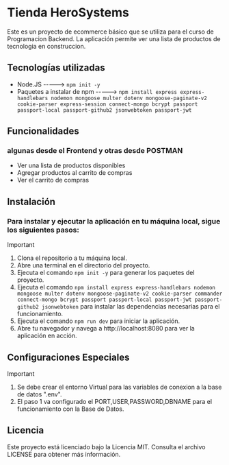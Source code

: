 # Tienda HeroSystems
Este es un proyecto de ecommerce básico que se utiliza para el curso de Programacion Backend. La aplicación permite ver una lista de productos de tecnologia en construccion.

## Tecnologías utilizadas
- Node.JS   ----->  `npm init -y` 
- Paquetes a instalar de npm   ----->  `npm install express express-handlebars nodemon mongoose multer dotenv mongoose-paginate-v2 cookie-parser express-session connect-mongo bcrypt passport passport-local passport-github2 jsonwebtoken passport-jwt`

## Funcionalidades
### algunas desde el Frontend y otras desde POSTMAN
- Ver una lista de productos disponibles
- Agregar productos al carrito de compras
- Ver el carrito de compras
<!-- - Realizar una orden de compra -->

## Instalación

### Para instalar y ejecutar la aplicación en tu máquina local, sigue los siguientes pasos:

> [!IMPORTANT]
> 1. Clona el repositorio a tu máquina local.
> 2. Abre una terminal en el directorio del proyecto.
> 3. Ejecuta el comando `npm init -y` para generar los paquetes del proyecto.
> 4. Ejecuta el comando `npm install express express-handlebars nodemon mongoose multer dotenv mongoose-paginate-v2 cookie-parser commander connect-mongo bcrypt passport passport-local passport-jwt passport-github2 jsonwebtoken` para instalar las dependencias necesarias para el funcionamiento.
> 5. Ejecuta el comando `npm run dev`  para iniciar la aplicación.
> 7. Abre tu navegador y navega a http://localhost:8080 para ver la aplicación en acción.

## Configuraciones Especiales
> [!IMPORTANT]
> 1. Se debe crear el entorno Virtual para las variables de conexion a la base de datos ".env".
> 2. El paso 1 va configurado el PORT,USER,PASSWORD,DBNAME para el funcionamiento con la Base de Datos.


## Licencia
Este proyecto está licenciado bajo la Licencia MIT. Consulta el archivo LICENSE para obtener más información.
